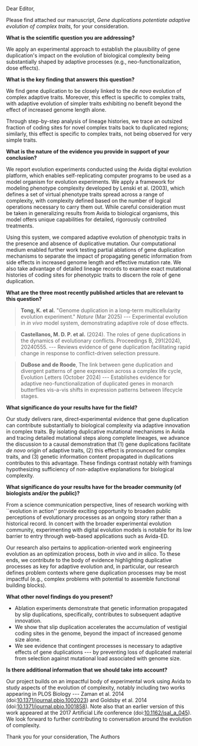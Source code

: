Dear Editor,

Please find attached our manuscript, *Gene duplications potentiate adaptive evolution of complex traits*, for your consideration.

**What is the scientific question you are addressing?**

We apply an experimental approach to establish the plausibility of gene duplication's impact on the evolution of biological complexity being substantially shaped by adaptive processes (e.g., neo-functionalization, dose effects).

**What is the key finding that answers this question?**

We find gene duplication to be closely linked to the *de novo* evolution of complex adaptive traits.
Moreover, this effect is specific to complex traits, with adaptive evolution of simpler traits exhibiting no benefit beyond the effect of increased genome length alone.
<!-- We find the adaptive benefit of gene duplication to be strongest in enabling adaptive evolution of complex, rather than simple, traits. -->
Through step-by-step analysis of lineage histories, we trace an outsized fraction of coding sites for novel complex traits back to duplicated regions; similarly, this effect is specific to complex traits, not being observed for very simple traits.

**What is the nature of the evidence you provide in support of your conclusion?**

We report evolution experiments conducted using the Avida digital evolution platform, which enables self-replicating computer programs to be used as a model organism for evolution experiments.
We apply a framework for modeling phenotype complexity developed by Lenski et al. (2003), which defines a set of virtual phenotype traits spread across a range of complexity, with complexity defined based on the number of logical operations necessary to carry them out.
While careful consideration must be taken in generalizing results from Avida to biological organisms, this model offers unique capabilities for detailed, rigorously controlled treatments.

Using this system, we compared adaptive evolution of phenotypic traits in the presence and absence of duplicative mutation.
Our computational medium enabled further work testing partial ablations of gene duplication mechanisms to separate the impact of propagating genetic information from side effects in increased genome length and effective mutation rate.
We also take advantage of detailed lineage records to examine exact mutational histories of coding sites for phenotypic traits to discern the role of gene duplication.

**What are the three most recently published articles that are relevant to this question?**

> **Tong, K. et al.** "Genome duplication in a long-term multicellularity evolution experiment." *Nature* (Mar 2025) --- Experimental evolution in *in vivo* model system, demonstrating adaptive role of dose effects.

> **Castellanos, M. D. P. et al.** (2024). The roles of gene duplications in the dynamics of evolutionary conflicts. Proceedings B, 291(2024), 20240555. --- Reviews evidence of gene duplication facilitating rapid change in response to conflict-driven selection pressure.

> **DuBose and de Roode**, The link between gene duplication and divergent patterns of gene expression across a complex life cycle, Evolution Letters (October 2024) --- Establishes evidence for adaptive neo-functionalization of duplicated genes in monarch butterflies vis-a-vis shifts in expression patterns between lifecycle stages.

**What significance do your results have for the field?**

Our study delivers rare, direct‐experimental evidence that gene duplication can contribute substantially to biological complexity via adaptive innovation in complex traits.
By isolating duplicative mutational mechanisms in Avida and tracing detailed mutational steps along complete lineages, we advance the discussion to a causal demonstration that (1) gene duplications facilitate *de novo* origin of adaptive traits, (2) this effect is pronounced for complex traits, and (3) genetic information content propagated in duplications contributes to this advantage.
These findings contrast notably with framings hypothesizing sufficiency of non-adaptive explanations for biological complexity.
<!-- As such, this work provides a cornerstone complementary to comparative approaches in natural history. -->


**What significance do your results have for the broader community (of biologists and/or the public)?**

From a science communication perspective, lines of research working with ``evolution in action'' provide exciting opportunity to broaden public perceptions of evolutionary processes as an ongoing story rather than a historical record.
In concert with the broader experimental evolution community, experimenting with digital evolution models is notable for its low barrier to entry through web-based applications such as Avida-ED.

Our research also pertains to application-oriented work engineering evolution as an optimization process, both *in vivo* and *in silico*.
To these ends, we contribute to the body of evidence highlighting duplicative processes as key for adaptive evolution and, in particular, our research defines problem contexts where gene duplication processes may be most impactful (e.g., complex problems with potential to assemble functional building blocks).

**What other novel findings do you present?**

- Ablation experiments demonstrate that genetic information propagated by slip duplications, specifically, contributes to subsequent adaptive innovation.
- We show that slip duplication accelerates the accumulation of vestigial coding sites in the genome, beyond the impact of increased genome size alone.
- We see evidence that contingent processes is necessary to adaptive effects of gene duplications --- by preventing loss of duplicated material from selection against mutational load associated with genome size.

**Is there additional information that we should take into account?**

Our project builds on an impactful body of experimental work using Avida to study aspects of the evolution of complexity, notably including two works appearing in PLOS Biology --- Zaman et al. 2014 (doi:[10.1371/journal.pbio.1002023](https://doi.org/10.1371/journal.pbio.1002023)) and Goldsby et al. 2014 (doi:[10.1371/journal.pbio.1001858](https://doi.org/10.1371/journal.pbio.1001858)).
Note also that an earlier version of this work appeared at the 2017 Artificial Life conference (doi:[10.1162/isal_a_045](https://doi.org/10.1162/isal_a_045)).
We look forward to further contributing to conversation around the evolution of complexity.

Thank you for your consideration,
The Authors
